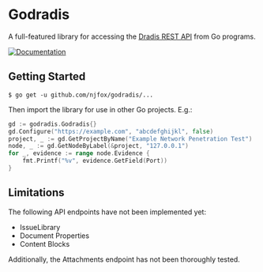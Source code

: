 # Godradis
A full-featured library for accessing the [Dradis REST API](https://dradisframework.com/support/guides/rest_api/) from Go programs.

[![Documentation](https://godoc.org/github.com/njfox/godradis?status.svg)](http://godoc.org/github.com/njfox/godradis)

## Getting Started
```
$ go get -u github.com/njfox/godradis/...
```

Then import the library for use in other Go projects. E.g.:

```go
gd := godradis.Godradis{}
gd.Configure("https://example.com", "abcdefghijkl", false)
project, _ := gd.GetProjectByName("Example Network Penetration Test")
node, _ := gd.GetNodeByLabel(&project, "127.0.0.1")
for _, evidence := range node.Evidence {
	fmt.Printf("%v", evidence.GetField(Port))
}
```

## Limitations
The following API endpoints have not been implemented yet:

* IssueLibrary
* Document Properties
* Content Blocks

Additionally, the Attachments endpoint has not been thoroughly tested.